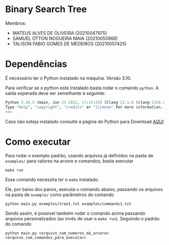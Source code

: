 # Binary Search Tree

Membros:
* MATEUS ALVES DE OLIVEIRA (20210047975)
* SAMUEL ÓTTON NOGUEIRA MAIA (20210055968)
* TALISON FABIO GOMES DE MEDEIROS (20210057425)


# Dependências

É necessário ter o Python instalado na máquina. Versão 3.10.

Para verificar se o python está instalado basta rodar o comando `python`. A saída esperada deve ser semelhante à seguinte:
```python
Python 3.10.5 (main, Jun 23 2022, 17:15:25) [Clang 13.1.6 (clang-1316.0.21.2.5)] on darwin
Type "help", "copyright", "credits" or "license" for more information.
>>>
```

Caso não esteja instalado consulte a página do Python para Download [AQUI](https://www.python.org/downloads/)

# Como executar

Para rodar o exemplo padrão, usando arquivos já definidos na pasta de `examples/` para valores na arvore e comandos, basta executar
```
make run
```
Esse comando necessita ter o `make` instalado. 

Ele, por baixo dos panos, executa o comando abaixo, passando os arquivos na pasta de `example/` como parâmetros do comando
```
python main.py examples/tree1.txt examples/commands1.txt
```

Sendo assim, é possivel também rodar o comando acima passando arquivos personalizados (ao invés de usar o `make run`). Seguindo o padrão do comando

```
python main.py <arquivo_com_numeros_da_arvore> <arquivo_com_comandos_para_executar>
```
